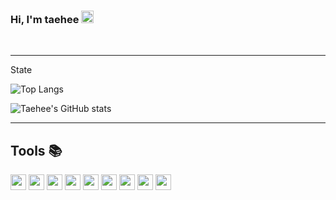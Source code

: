 ### Hi, I'm taehee <img src="https://media.giphy.com/media/hvRJCLFzcasrR4ia7z/giphy.gif" width="20" >
<br />

---
State


![Top Langs](https://github-readme-stats.vercel.app/api/top-langs/?username=jangth0655&layout=compact&hide=contribs,prs&count_private=true&theme=radical&hide_border=true)

![Taehee's GitHub stats](https://github-readme-stats.vercel.app/api?username=jangth0655&count_private=true&theme=radical&show_icons=true&hide=contribs,prs&hide_border=true)

---
<h2>Tools 📚</h2>
<code><img height="25" src="https://skillicons.dev/icons?i=js,html,css"></code>
<code><img height="25" src="https://skillicons.dev/icons?i=typescript"></code>
<code><img height="25" src="https://skillicons.dev/icons?i=graphql"></code>
<code><img height="25" src="https://skillicons.dev/icons?i=apollo"></code>
<code><img height="25" src="https://skillicons.dev/icons?i=react"></code>
<code><img height="25" src="https://skillicons.dev/icons?i=nextjs"></code>
<code><img height="25" src="https://skillicons.dev/icons?i=tailwindcss"></code>
<code><img height="25" src="https://skillicons.dev/icons?i=prisma"></code>
<code><img height="25" src="https://skillicons.dev/icons?i=nodejs"></code>



